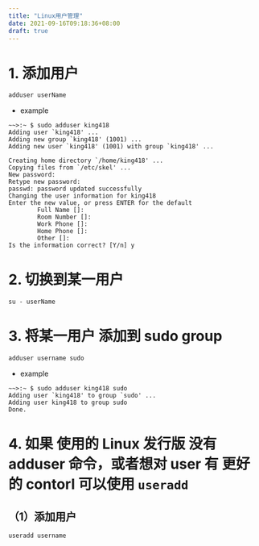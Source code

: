 ```yaml
---
title: "Linux用户管理"
date: 2021-09-16T09:18:36+08:00
draft: true
---
```


# 1. 添加用户

```bash
adduser userName
```

* example

```
~~>:~ $ sudo adduser king418
Adding user `king418' ...
Adding new group `king418' (1001) ...
Adding new user `king418' (1001) with group `king418' ...

Creating home directory `/home/king418' ...
Copying files from `/etc/skel' ...
New password:
Retype new password:
passwd: password updated successfully
Changing the user information for king418
Enter the new value, or press ENTER for the default
        Full Name []:
        Room Number []:
        Work Phone []:
        Home Phone []:
        Other []:
Is the information correct? [Y/n] y
```



# 2. 切换到某一用户

```
su - userName
```



# 3. 将某一用户 添加到 sudo group

```bash
adduser username sudo
```

* example

```
~~>:~ $ sudo adduser king418 sudo
Adding user `king418' to group `sudo' ...
Adding user king418 to group sudo
Done.
```





# 4. 如果 使用的 Linux 发行版 没有 adduser 命令，或者想对 user 有 更好的 contorl  可以使用 `useradd`



## （1）添加用户

```bash
useradd username
```

